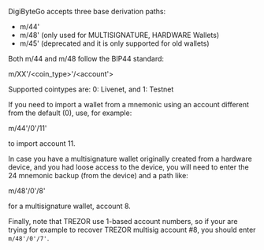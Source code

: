 
DigiByteGo accepts three base derivation paths:

  * m/44' 
  * m/48' (only used for MULTISIGNATURE, HARDWARE Wallets)
  * m/45' (deprecated and it is only supported for old wallets)

Both m/44 and m/48 follow the BIP44 standard:

m/XX'/<coin_type>'/<account'>

Supported cointypes are: 0: Livenet, and 1: Testnet

If you need to import a wallet from a mnemonic using an account different
from the default (0), use, for example:

  m/44'/0'/11'

to import account 11.

In case you have a multisignature wallet originally created from a hardware device, and you had loose access to the device, you will need to enter the 24 mnemonic backup (from the device) and a path like:


  m/48'/0'/8'

for a multisignature wallet, account 8.

Finally, note that TREZOR use 1-based account numbers, so if your are trying for example to recover TREZOR multisig account #8, you should enter `m/48'/0'/7'`.
